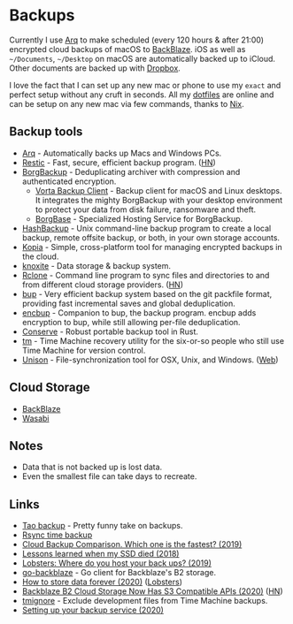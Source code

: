 # Backups

Currently I use [Arq](https://www.arqbackup.com) to make scheduled \(every 120 hours & after 21:00\) encrypted cloud backups of macOS to [BackBlaze](https://www.backblaze.com/). iOS as well as `~/Documents`, `~/Desktop` on macOS are automatically backed up to iCloud. Other documents are backed up with [Dropbox](https://www.dropbox.com/).

I love the fact that I can set up any new mac or phone to use my `exact` and perfect setup without any cruft in seconds. All my [dotfiles](https://github.com/nikitavoloboev/dotfiles) are online and can be setup on any new mac via few commands, thanks to [Nix](package-managers/nix/).

## Backup tools

* [Arq](https://www.arqbackup.com/) - Automatically backs up Macs and Windows PCs.
* [Restic](https://github.com/restic/restic) - Fast, secure, efficient backup program. \([HN](https://news.ycombinator.com/item?id=21410833)\)
* [BorgBackup](https://github.com/borgbackup/borg) - Deduplicating archiver with compression and authenticated encryption.
  * [Vorta Backup Client](https://github.com/borgbase/vorta) - Backup client for macOS and Linux desktops. It integrates the mighty BorgBackup with your desktop environment to protect your data from disk failure, ransomware and theft.
  * [BorgBase](https://www.borgbase.com/) - Specialized Hosting Service for BorgBackup.
* [HashBackup](http://www.hashbackup.com/) - Unix command-line backup program to create a local backup, remote offsite backup, or both, in your own storage accounts.
* [Kopia](https://github.com/kopia/kopia) - Simple, cross-platform tool for managing encrypted backups in the cloud.
* [knoxite](https://github.com/knoxite/knoxite) - Data storage & backup system.
* [Rclone](https://github.com/rclone/rclone) - Command line program to sync files and directories to and from different cloud storage providers. \([HN](https://news.ycombinator.com/item?id=22791036)\)
* [bup](https://github.com/bup/bup) - Very efficient backup system based on the git packfile format, providing fast incremental saves and global deduplication.
* [encbup](https://github.com/skorokithakis/encbup) - Companion to bup, the backup program. encbup adds encryption to bup, while still allowing per-file deduplication.
* [Conserve](https://github.com/sourcefrog/conserve) - Robust portable backup tool in Rust.
* [tm](https://github.com/erica/tm) - Time Machine recovery utility for the six-or-so people who still use Time Machine for version control.
* [Unison](https://github.com/bcpierce00/unison) - File-synchronization tool for OSX, Unix, and Windows. \([Web](https://www.cis.upenn.edu/~bcpierce/unison/)\)

## Cloud Storage

* [BackBlaze](https://www.backblaze.com/)
* [Wasabi](https://wasabi.com/)

## Notes

* Data that is not backed up is lost data.
* Even the smallest file can take days to recreate.

## Links

* [Tao backup](http://taobackup.com/) - Pretty funny take on backups.
* [Rsync time backup](https://github.com/laurent22/rsync-time-backup)
* [Cloud Backup Comparison. Which one is the fastest? \(2019\)](https://www.arqbackup.com/cloud-backup-comparison.html)
* [Lessons learned when my SSD died \(2018\)](https://bsago.me/blog/lessons-learned-when-my-ssd-died)
* [Lobsters: Where do you host your back ups? \(2019\)](https://lobste.rs/s/c8long/where_do_you_host_your_back_ups)
* [go-backblaze](https://github.com/kothar/go-backblaze) - Go client for Backblaze's B2 storage.
* [How to store data forever \(2020\)](https://drewdevault.com/2020/04/22/How-to-store-data-forever.html) \([Lobsters](https://lobste.rs/s/il9z0e/how_store_data_forever)\)
* [Backblaze B2 Cloud Storage Now Has S3 Compatible APIs \(2020\)](https://www.backblaze.com/blog/backblaze-b2-s3-compatible-api/) \([HN](https://news.ycombinator.com/item?id=23069114)\)
* [tmignore](https://github.com/samuelmeuli/tmignore) - Exclude development files from Time Machine backups.
* [Setting up your backup service \(2020\)](https://www.williamjbowman.com/blog/2020/06/30/setting-up-your-backup-service/)

